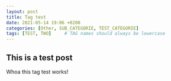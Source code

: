 ```yaml
---
layout: post
title: Tag test
date: 2021-05-14 19:06 +0200
categories: [Other, SUB_CATEGORIE, TEST_CATEGORIE]
tags: [TEST, TWO]     # TAG names should always be lowercase
---
```


## This is a test post

Whoa this tag test works!
